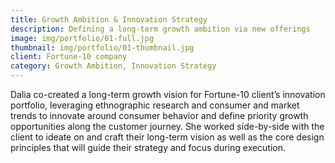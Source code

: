 ```yaml
---
title: Growth Ambition & Innovation Strategy
description: Defining a long-term growth ambition via new offerings
image: img/portfolio/01-full.jpg
thumbnail: img/portfolio/01-thumbnail.jpg
client: Fortune-10 company
category: Growth Ambition, Innovation Strategy
---
```

Dalia co-created a long-term growth vision for Fortune-10 client’s innovation portfolio, leveraging ethnographic research and consumer and market trends to innovate around consumer behavior and define priority growth opportunities along the customer journey. She worked side-by-side with the client to ideate on and craft their long-term vision as well as the core design principles that will guide their strategy and focus during execution. 
